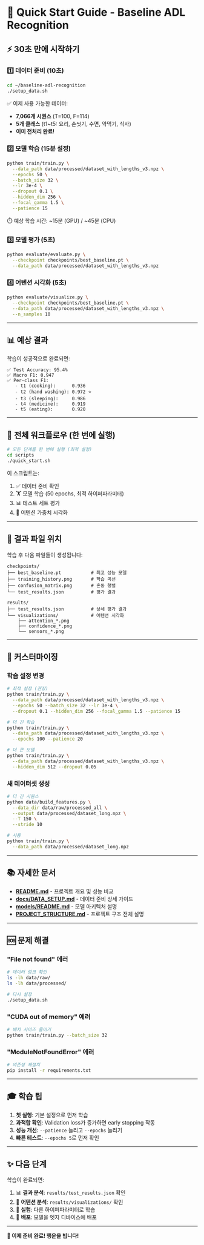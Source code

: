 # 🚀 Quick Start Guide - Baseline ADL Recognition

## ⚡ 30초 만에 시작하기

### 1️⃣ 데이터 준비 (10초)

```bash
cd ~/baseline-adl-recognition
./setup_data.sh
```

✅ 이제 사용 가능한 데이터:
- **7,066개 시퀀스** (T=100, F=114)
- **5개 클래스** (t1~t5: 요리, 손씻기, 수면, 약먹기, 식사)
- **이미 전처리 완료!**

### 2️⃣ 모델 학습 (15분 설정)

```bash
python train/train.py \
  --data_path data/processed/dataset_with_lengths_v3.npz \
  --epochs 50 \
  --batch_size 32 \
  --lr 3e-4 \
  --dropout 0.1 \
  --hidden_dim 256 \
  --focal_gamma 1.5 \
  --patience 15
```

⏱️ 예상 학습 시간: ~15분 (GPU) / ~45분 (CPU)

### 3️⃣ 모델 평가 (5초)

```bash
python evaluate/evaluate.py \
  --checkpoint checkpoints/best_baseline.pt \
  --data_path data/processed/dataset_with_lengths_v3.npz
```

### 4️⃣ 어텐션 시각화 (5초)

```bash
python evaluate/visualize.py \
  --checkpoint checkpoints/best_baseline.pt \
  --data_path data/processed/dataset_with_lengths_v3.npz \
  --n_samples 10
```

---

## 📊 예상 결과

학습이 성공적으로 완료되면:

```
✅ Test Accuracy: 95.4%
✅ Macro F1: 0.947
✅ Per-class F1:
   - t1 (cooking):      0.936
   - t2 (hand washing): 0.972 ⭐
   - t3 (sleeping):     0.986
   - t4 (medicine):     0.919
   - t5 (eating):       0.920
```

---

## 🎯 전체 워크플로우 (한 번에 실행)

```bash
# 모든 단계를 한 번에 실행 (최적 설정)
cd scripts
./quick_start.sh
```

이 스크립트는:
1. ✅ 데이터 준비 확인
2. 🏋️ 모델 학습 (50 epochs, 최적 하이퍼파라미터)
3. 📊 테스트 세트 평가
4. 🎨 어텐션 가중치 시각화

---

## 📁 결과 파일 위치

학습 후 다음 파일들이 생성됩니다:

```
checkpoints/
├── best_baseline.pt           # 최고 성능 모델
├── training_history.png       # 학습 곡선
├── confusion_matrix.png       # 혼동 행렬
└── test_results.json          # 평가 결과

results/
├── test_results.json          # 상세 평가 결과
└── visualizations/            # 어텐션 시각화
    ├── attention_*.png
    ├── confidence_*.png
    └── sensors_*.png
```

---

## 🔧 커스터마이징

### 학습 설정 변경

```bash
# 최적 설정 (권장)
python train/train.py \
  --data_path data/processed/dataset_with_lengths_v3.npz \
  --epochs 50 --batch_size 32 --lr 3e-4 \
  --dropout 0.1 --hidden_dim 256 --focal_gamma 1.5 --patience 15

# 더 긴 학습
python train/train.py \
  --data_path data/processed/dataset_with_lengths_v3.npz \
  --epochs 100 --patience 20

# 더 큰 모델
python train/train.py \
  --data_path data/processed/dataset_with_lengths_v3.npz \
  --hidden_dim 512 --dropout 0.05
```

### 새 데이터셋 생성

```bash
# 더 긴 시퀀스
python data/build_features.py \
  --data_dir data/raw/processed_all \
  --output data/processed/dataset_long.npz \
  --T 150 \
  --stride 10

# 사용
python train/train.py \
  --data_path data/processed/dataset_long.npz
```

---

## 📚 자세한 문서

- **[README.md](README.md)** - 프로젝트 개요 및 성능 비교
- **[docs/DATA_SETUP.md](docs/DATA_SETUP.md)** - 데이터 준비 상세 가이드
- **[models/README.md](models/README.md)** - 모델 아키텍처 설명
- **[PROJECT_STRUCTURE.md](PROJECT_STRUCTURE.md)** - 프로젝트 구조 전체 설명

---

## 🆘 문제 해결

### "File not found" 에러
```bash
# 데이터 링크 확인
ls -lh data/raw/
ls -lh data/processed/

# 다시 설정
./setup_data.sh
```

### "CUDA out of memory" 에러
```bash
# 배치 사이즈 줄이기
python train/train.py --batch_size 32
```

### "ModuleNotFoundError" 에러
```bash
# 의존성 재설치
pip install -r requirements.txt
```

---

## 🎓 학습 팁

1. **첫 실행**: 기본 설정으로 먼저 학습
2. **과적합 확인**: Validation loss가 증가하면 early stopping 작동
3. **성능 개선**: `--patience` 늘리고 `--epochs` 늘리기
4. **빠른 테스트**: `--epochs 5`로 먼저 확인

---

## ✨ 다음 단계

학습이 완료되면:

1. 📊 **결과 분석**: `results/test_results.json` 확인
2. 🎨 **어텐션 분석**: `results/visualizations/` 확인  
3. 🔬 **실험**: 다른 하이퍼파라미터로 학습
4. 🚀 **배포**: 모델을 엣지 디바이스에 배포

---

**🎉 이제 준비 완료! 행운을 빕니다!**
